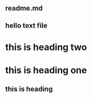 ## readme.md


## hello text file

# this is heading two


# this is heading one

## this is heading
